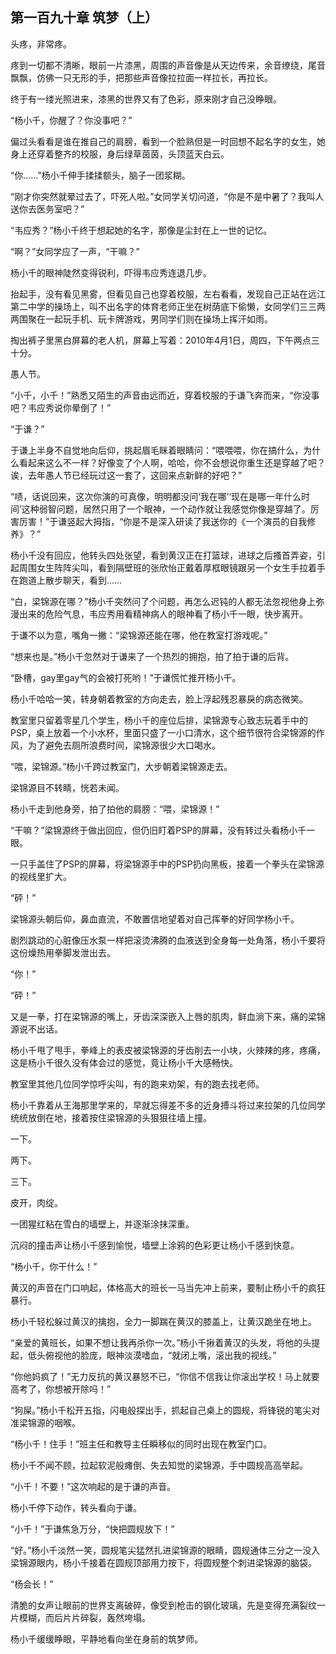 ## 第一百九十章 筑梦（上）
头疼，非常疼。

疼到一切都不清晰，眼前一片漆黑，周围的声音像是从天边传来，余音缭绕，尾音飘飘，仿佛一只无形的手，把那些声音像拉拉面一样拉长，再拉长。

终于有一缕光照进来，漆黑的世界又有了色彩，原来刚才自己没睁眼。

“杨小千，你醒了？你没事吧？”

偏过头看看是谁在推自己的肩膀，看到一个脸熟但是一时回想不起名字的女生，她身上还穿着整齐的校服，身后绿草茵茵，头顶蓝天白云。

“你……”杨小千伸手揉揉额头，脑子一团浆糊。

“刚才你突然就晕过去了，吓死人啦。”女同学关切问道，“你是不是中暑了？我叫人送你去医务室吧？”

“韦应秀？”杨小千终于想起她的名字，那像是尘封在上一世的记忆。

“啊？”女同学应了一声，“干嘛？”

杨小千的眼神陡然变得锐利，吓得韦应秀连退几步。

抬起手，没有看见黑雾，但看见自己也穿着校服，左右看看，发现自己正站在远江第二中学的操场上，叫不出名字的体育老师正坐在树荫底下偷懒，女同学们三三两两围聚在一起玩手机、玩卡牌游戏，男同学们则在操场上挥汗如雨。

掏出裤子里黑白屏幕的老人机，屏幕上写着：2010年4月1日，周四，下午两点三十分。

愚人节。

“小千，小千！”熟悉又陌生的声音由远而近，穿着校服的于谦飞奔而来，“你没事吧？韦应秀说你晕倒了！”

“于谦？”

于谦上半身不自觉地向后仰，挑起眉毛眯着眼睛问：“喂喂喂，你在搞什么，为什么看起来这么不一样？好像变了个人啊，哈哈，你不会想说你重生还是穿越了吧？诶，去年愚人节已经玩过这一套了，这回来点新鲜的好吧？”

“啧，话说回来，这次你演的可真像，明明都没问‘我在哪’‘现在是哪一年什么时间’这种弱智问题，居然只用了一个眼神，一个动作就让我感觉你像是穿越了。厉害厉害！”于谦竖起大拇指，“你是不是深入研读了我送你的《一个演员的自我修养》？”

杨小千没有回应，他转头四处张望，看到黄汉正在打篮球，进球之后搔首弄姿，引起周围女生阵阵尖叫，看到隔壁班的张欣怡正戴着厚框眼镜跟另一个女生手拉着手在跑道上散步聊天，看到……

“白，梁锦源在哪？”杨小千突然问了个问题，再怎么迟钝的人都无法忽视他身上弥漫出来的危险气息，韦应秀用看精神病人的眼神看了杨小千一眼，快步离开。

于谦不以为意，嘴角一撇：“梁锦源还能在哪，他在教室打游戏呢。”

“想来也是。”杨小千忽然对于谦来了一个热烈的拥抱，拍了拍于谦的后背。

“卧槽，gay里gay气的会被打死哟！”于谦慌忙推开杨小千。

杨小千哈哈一笑，转身朝着教室的方向走去，脸上浮起残忍暴戾的病态微笑。

教室里只留着零星几个学生，杨小千的座位后排，梁锦源专心致志玩着手中的PSP，桌上放着一个小水杯，里面只盛了一小口清水，这个细节很符合梁锦源的作风，为了避免去厕所浪费时间，梁锦源很少大口喝水。

“喂，梁锦源。”杨小千跨过教室门，大步朝着梁锦源走去。

梁锦源目不转睛，恍若未闻。

杨小千走到他身旁，拍了拍他的肩膀：“喂，梁锦源！”

“干嘛？”梁锦源终于做出回应，但仍旧盯着PSP的屏幕，没有转过头看杨小千一眼。

一只手盖住了PSP的屏幕，将梁锦源手中的PSP扔向黑板，接着一个拳头在梁锦源的视线里扩大。

“砰！”

梁锦源头朝后仰，鼻血直流，不敢置信地望着对自己挥拳的好同学杨小千。

剧烈跳动的心脏像压水泵一样把滚烫沸腾的血液送到全身每一处角落，杨小千要将这份燥热用拳脚发泄出去。

“你！”

“砰！”

又是一拳，打在梁锦源的嘴上，牙齿深深嵌入上唇的肌肉，鲜血淌下来，痛的梁锦源说不出话。

杨小千甩了甩手，拳峰上的表皮被梁锦源的牙齿削去一小块，火辣辣的疼，疼痛，这是杨小千很久没有体会过的感觉，竟让杨小千大感畅快。

教室里其他几位同学惊呼尖叫，有的跑来劝架，有的跑去找老师。

杨小千靠着从王海那里学来的，早就忘得差不多的近身搏斗将过来拉架的几位同学统统放倒在地，接着按住梁锦源的头狠狠往墙上撞。

一下。

两下。

三下。

皮开，肉绽。

一团猩红粘在雪白的墙壁上，并逐渐涂抹深重。

沉闷的撞击声让杨小千感到愉悦，墙壁上涂鸦的色彩更让杨小千感到快意。

“杨小千，你干什么！”

黄汉的声音在门口响起，体格高大的班长一马当先冲上前来，要制止杨小千的疯狂暴行。

杨小千轻松躲过黄汉的擒抱，全力一脚踹在黄汉的膝盖上，让黄汉跪坐在地上。

“亲爱的黄班长，如果不想让我再杀你一次。”杨小千揪着黄汉的头发，将他的头提起，低头俯视他的脸庞，眼神淡漠嗜血，“就闭上嘴，滚出我的视线。”

“你他妈疯了！”无力反抗的黄汉暴怒不已，“你信不信我让你滚出学校！马上就要高考了，你想被开除吗！”

“狗屎。”杨小千松开五指，闪电般探出手，抓起自己桌上的圆规，将锋锐的笔尖对准梁锦源的咽喉。

“杨小千！住手！”班主任和教导主任瞬移似的同时出现在教室门口。

杨小千不闻不顾，拉起软泥般瘫倒、失去知觉的梁锦源，手中圆规高高举起。

“小千！不要！”这次响起的是于谦的声音。

杨小千停下动作，转头看向于谦。

“小千！”于谦焦急万分，“快把圆规放下！”

“好。”杨小千淡然一笑，圆规笔尖猛然扎进梁锦源的眼睛，圆规通体三分之一没入梁锦源眼内，杨小千接着在圆规顶部用力按下，将圆规整个刺进梁锦源的脑袋。

“杨会长！”

清脆的女声让眼前的世界支离破碎，像受到枪击的钢化玻璃，先是变得充满裂纹一片模糊，而后片片碎裂，轰然垮塌。

杨小千缓缓睁眼，平静地看向坐在身前的筑梦师。

